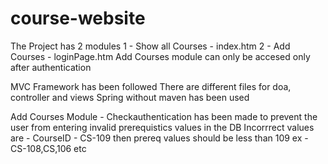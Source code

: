 # course-website
The Project has 2 modules 1 - Show all Courses - index.htm 2 - Add Courses - loginPage.htm Add Courses module can only be accesed only after authentication

MVC Framework has been followed 
There are different files for doa, controller and views Spring without maven has been used

Add Courses Module - Checkauthentication has been made to prevent the user from entering invalid prerequistics values in the DB Incorrrect values are - CourseID - CS-109 then prereq values should be less than 109 ex - CS-108,CS,106 etc
